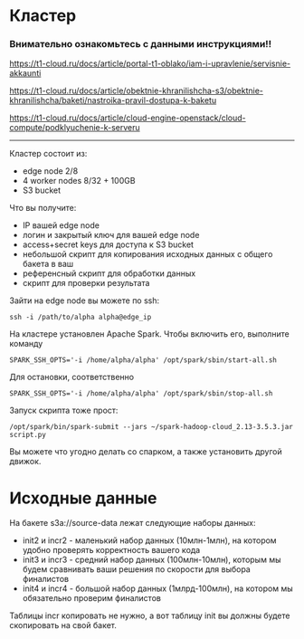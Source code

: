 # Кластер

### Внимательно ознакомьтесь с данными инструкциями!!

https://t1-cloud.ru/docs/article/portal-t1-oblako/iam-i-upravlenie/servisnie-akkaunti

https://t1-cloud.ru/docs/article/obektnie-khranilishcha-s3/obektnie-khranilishcha/baketi/nastroika-pravil-dostupa-k-baketu

https://t1-cloud.ru/docs/article/cloud-engine-openstack/cloud-compute/podklyuchenie-k-serveru

---

Кластер состоит из:

- edge node 2/8
- 4 worker nodes 8/32 + 100GB
- S3 bucket

Что вы получите:

- IP вашей edge node
- логин и закрытый ключ для вашей edge node
- access+secret keys для доступа к S3 bucket
- небольшой скрипт для копирования исходных данных с общего бакета в ваш
- референсный скрипт для обработки данных
- скрипт для проверки результата

Зайти на edge node вы можете по ssh:

    ssh -i /path/to/alpha alpha@edge_ip

На кластере установлен Apache Spark. Чтобы включить его, выполните команду

    SPARK_SSH_OPTS='-i /home/alpha/alpha' /opt/spark/sbin/start-all.sh
    
Для остановки, соответственно

    SPARK_SSH_OPTS='-i /home/alpha/alpha' /opt/spark/sbin/stop-all.sh
    
Запуск скрипта тоже прост:

    /opt/spark/bin/spark-submit --jars ~/spark-hadoop-cloud_2.13-3.5.3.jar script.py

Вы можете что угодно делать со спарком, а также установить другой движок.

# Исходные данные

На бакете s3a://source-data лежат следующие наборы данных:

- init2 и incr2 - маленький набор данных (10млн-1млн), на котором удобно проверять корректность вашего кода
- init3 и incr3 - средний набор данных (100млн-10млн), которым мы будем сравнивать ваши решения по скорости для выбора финалистов
- init4 и incr4 - большой набор данных (1млрд-100млн), на котором мы обязательно проверим финалистов

Таблицы incr копировать не нужно, а вот таблицу init вы должны будете скопировать на свой бакет.